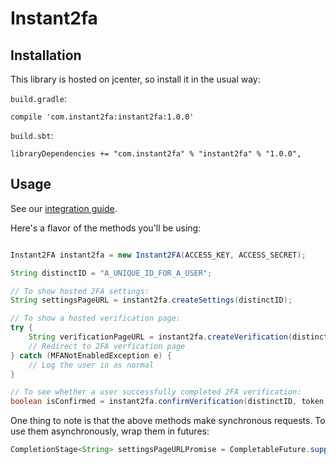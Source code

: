 # Instant2fa

## Installation

This library is hosted on jcenter, so install it in the usual way:

`build.gradle`: 

```
compile 'com.instant2fa:instant2fa:1.0.0'
```

`build.sbt`:

```
libraryDependencies += "com.instant2fa" % "instant2fa" % "1.0.0",
```

## Usage

See our [integration guide](http://docs.instant2fa.com/).

Here's a flavor of the methods you'll be using:

```java

Instant2FA instant2fa = new Instant2FA(ACCESS_KEY, ACCESS_SECRET);

String distinctID = "A_UNIQUE_ID_FOR_A_USER";

// To show hosted 2FA settings:
String settingsPageURL = instant2fa.createSettings(distinctID);

// To show a hosted verification page:
try {
    String verificationPageURL = instant2fa.createVerification(distinctID);
    // Redirect to 2FA verfication page
} catch (MFANotEnabledException e) {
    // Log the user in as normal
}

// To see whether a user successfully completed 2FA verification:
boolean isConfirmed = instant2fa.confirmVerification(distinctID, token);

```

One thing to note is that the above methods make synchronous requests. To use them asynchronously, wrap them in futures: 

```java
CompletionStage<String> settingsPageURLPromise = CompletableFuture.supplyAsync(() -> instant2fa.createSettings(distinctID));
```

